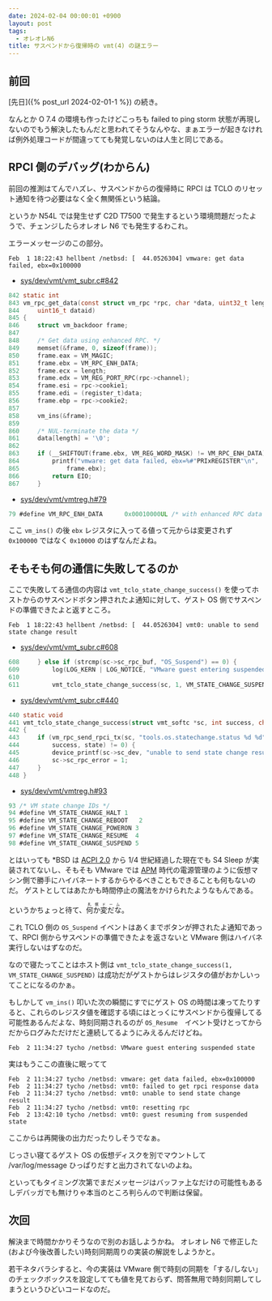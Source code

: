```yaml
---
date: 2024-02-04 00:00:01 +0900
layout: post
tags:
  - オレオレN6
title: サスペンドから復帰時の vmt(4) の謎エラー
---
```


## 前回

[先日]({% post_url 2024-02-01-1 %})
の続き。

なんとか O 7.4 の環境も作ったけどこっちも failed to ping storm 状態が再現しないのでもう解決したもんだと思われてそうなんやな、まぁエラーが起きなければ例外処理コードが間違ってても発覚しないのは人生と同じである。

## RPCI 側のデバッグ(わからん)

前回の推測はてんでハズレ、サスペンドからの復帰時に RPCI は TCLO のリセット通知を待つ必要はなく全く無関係という結論。

というか N54L では発生せず C2D T7500 で発生するという環境問題だったようで、チェンジしたらオレオレ N6 でも発生するわこれ。

エラーメッセージのこの部分。

```
Feb  1 18:22:43 hellbent /netbsd: [  44.0526304] vmware: get data failed, ebx=0x100000
```

- [sys/dev/vmt/vmt_subr.c#842](https://nxr.netbsd.org/xref/src/sys/dev/vmt/vmt_subr.c?r=1.3#842)

``` c
842 static int
843 vm_rpc_get_data(const struct vm_rpc *rpc, char *data, uint32_t length,
844     uint16_t dataid)
845 {
846 	struct vm_backdoor frame;
847 
848 	/* Get data using enhanced RPC. */
849 	memset(&frame, 0, sizeof(frame));
850 	frame.eax = VM_MAGIC;
851 	frame.ebx = VM_RPC_ENH_DATA;
852 	frame.ecx = length;
853 	frame.edx = VM_REG_PORT_RPC(rpc->channel);
854 	frame.esi = rpc->cookie1;
855 	frame.edi = (register_t)data;
856 	frame.ebp = rpc->cookie2;
857 
858 	vm_ins(&frame);
859 
860 	/* NUL-terminate the data */
861 	data[length] = '\0';
862 
863 	if (__SHIFTOUT(frame.ebx, VM_REG_WORD_MASK) != VM_RPC_ENH_DATA) {
864 		printf("vmware: get data failed, ebx=%#"PRIxREGISTER"\n",
865 		    frame.ebx);
866 		return EIO;
867 	}
```

- [sys/dev/vmt/vmtreg.h#79](https://nxr.netbsd.org/xref/src/sys/dev/vmt/vmtreg.h?r=1.1#79)

``` c
79 #define VM_RPC_ENH_DATA		0x00010000UL /* with enhanced RPC data calls. */
```

ここ `vm_ins()` の後 `ebx` レジスタに入ってる値って元からは変更されず `0x100000` ではなく `0x10000` のはずなんだよね。

## そもそも何の通信に失敗してるのか

ここで失敗してる通信の内容は `vmt_tclo_state_change_success()` を使ってホストからのサスペンドボタン押されたよ通知に対して、ゲスト OS 側でサスペンドの準備できたよと返すところ。 

``` plaintext
Feb  1 18:22:43 hellbent /netbsd: [  44.0526304] vmt0: unable to send state change result
```

- [sys/dev/vmt/vmt_subr.c#608](https://nxr.netbsd.org/xref/src/sys/dev/vmt/vmt_subr.c?r=1.3#608)

``` c
608 	} else if (strcmp(sc->sc_rpc_buf, "OS_Suspend") == 0) {
609 		log(LOG_KERN | LOG_NOTICE, "VMware guest entering suspended state\n");
610 
611 		vmt_tclo_state_change_success(sc, 1, VM_STATE_CHANGE_SUSPEND);
```

- [sys/dev/vmt/vmt_subr.c#440](https://nxr.netbsd.org/xref/src/sys/dev/vmt/vmt_subr.c?r=1.3#440)

``` c
440 static void
441 vmt_tclo_state_change_success(struct vmt_softc *sc, int success, char state)
442 {
443 	if (vm_rpc_send_rpci_tx(sc, "tools.os.statechange.status %d %d",
444 	    success, state) != 0) {
445 		device_printf(sc->sc_dev, "unable to send state change result\n");
446 		sc->sc_rpc_error = 1;
447 	}
448 }
```

- [sys/dev/vmt/vmtreg.h#93](https://nxr.netbsd.org/xref/src/sys/dev/vmt/vmtreg.h?r=1.1#93)

``` c
93 /* VM state change IDs */
94 #define VM_STATE_CHANGE_HALT	1
95 #define VM_STATE_CHANGE_REBOOT	2
96 #define VM_STATE_CHANGE_POWERON 3
97 #define VM_STATE_CHANGE_RESUME  4
98 #define VM_STATE_CHANGE_SUSPEND 5
```

とはいっても *BSD は
[ACPI 2.0](https://ja.wikipedia.org/wiki/Advanced_Configuration_and_Power_Interface)
から 1/4 世紀経過した現在でも S4 Sleep が実装されてないし、そもそも VMware では
[APM](https://ja.wikipedia.org/wiki/Advanced_Power_Management)
時代の電源管理のように仮想マシン側で勝手にハイバネートするからやるべきこともできることも何もないのだ。
ゲストとしてはあたかも時間停止の魔法をかけられたようなもんである。

というかちょっと待て、<ruby>何か変だな<rt>札幌ドーム</rt></ruby>。

これ TCLO 側の `OS_Suspend` イベントはあくまでボタンが押されたよ通知であって、RPCI 側からサスペンドの準備できたよを返さないと VMware 側はハイバネ実行しないはずなのだ。

なので寝たってことはホスト側は `vmt_tclo_state_change_success(1, VM_STATE_CHANGE_SUSPEND)` は成功だがゲストからはレジスタの値がおかしいってことになるのかぁ。

もしかして `vm_ins()` 叩いた次の瞬間にすでにゲスト OS の時間は凍ってたりすると、これらのレジスタ値を確認する頃にはとっくにサスペンドから復帰してる可能性あるんだよな、時刻同期されるのが `OS_Resume`　イベント受けとってからだからログみただけだと連続してるようにみえるんだけどね。

``` plaintext
Feb  2 11:34:27 tycho /netbsd: VMware guest entering suspended state
```

実はもうここの直後に眠ってて

``` plaintext
Feb  2 11:34:27 tycho /netbsd: vmware: get data failed, ebx=0x100000
Feb  2 11:34:27 tycho /netbsd: vmt0: failed to get rpci response data
Feb  2 11:34:27 tycho /netbsd: vmt0: unable to send state change result
Feb  2 11:34:27 tycho /netbsd: vmt0: resetting rpc
Feb  2 13:42:10 tycho /netbsd: vmt0: guest resuming from suspended state
```

ここからは再開後の出力だったりしそうでなぁ。

じっさい寝てるゲスト OS の仮想ディスクを別でマウントして /var/log/message ひっぱりだすと出力されてないのよね。

といってもタイミング次第でまだメッセージはバッファ上なだけの可能性もあるしデバッガでも無けりゃ本当のところ判らんので判断は保留。

## 次回

解決まで時間かかりそうなので別のお話しようかね。
オレオレ N6 で修正した(および今後改善したい)時刻同期周りの実装の解説をしようかと。

若干ネタバラシすると、今の実装は VMware 側で時刻の同期を「する/しない」のチェックボックスを設定してても値を見ておらず、問答無用で時刻同期してしまうというひどいコードなのだ。
